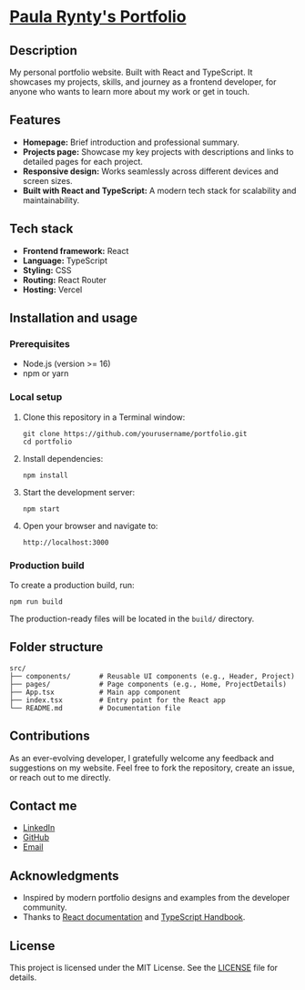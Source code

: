 # [Paula Rynty's Portfolio](https://paularynty.vercel.app)

<!-- ![Portfolio Screenshot](./screenshots/portfolio-home.png) -->

## Description

My personal portfolio website. Built with React and TypeScript. It showcases my projects, skills, and journey as a frontend developer, for anyone who wants to learn more about my work or get in touch.

## Features

- **Homepage:** Brief introduction and professional summary.
- **Projects page:** Showcase my key projects with descriptions and links to detailed pages for each project.
- **Responsive design:** Works seamlessly across different devices and screen sizes.
- **Built with React and TypeScript:** A modern tech stack for scalability and maintainability.

## Tech stack

- **Frontend framework:** React
- **Language:** TypeScript
- **Styling:** CSS
- **Routing:** React Router
- **Hosting:** Vercel

## Installation and usage

### Prerequisites

- Node.js (version >= 16)
- npm or yarn

### Local setup

1. Clone this repository in a Terminal window:
   ```
   git clone https://github.com/yourusername/portfolio.git
   cd portfolio
   ```
2. Install dependencies:
   ```
   npm install
   ```
4. Start the development server:
   ```
   npm start
   ```
6. Open your browser and navigate to:
   ```
   http://localhost:3000
   ```

### Production build

To create a production build, run:

```
npm run build
```

The production-ready files will be located in the `build/` directory.

## Folder structure

```
src/
├── components/       # Reusable UI components (e.g., Header, Project)
├── pages/            # Page components (e.g., Home, ProjectDetails)
├── App.tsx           # Main app component
├── index.tsx         # Entry point for the React app
└── README.md         # Documentation file
```
<!-- ├── styles/           # Global and modular styles
├── assets/           # Images, icons, and other static assets -->

## Contributions

As an ever-evolving developer, I gratefully welcome any feedback and suggestions on my website. 
Feel free to fork the repository, create an issue, or reach out to me directly.

## Contact me

- [LinkedIn](https://www.linkedin.com/in/paularynty)
- [GitHub](https://github.com/paularynty)
- [Email](mailto:paularynty@gmail.com)

## Acknowledgments

- Inspired by modern portfolio designs and examples from the developer community.
- Thanks to [React documentation](https://reactjs.org/docs/getting-started.html) and [TypeScript Handbook](https://www.typescriptlang.org/docs/).

## License

This project is licensed under the MIT License. See the [LICENSE](./LICENSE) file for details.
